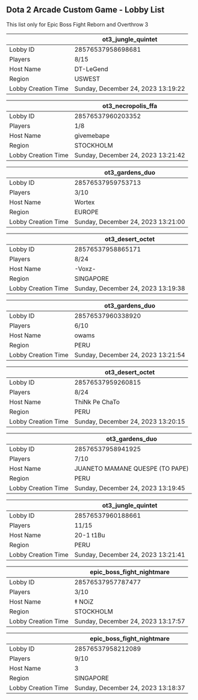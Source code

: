 ## Dota 2 Arcade Custom Game - Lobby List

This list only for Epic Boss Fight Reborn and Overthrow 3

|  | ot3_jungle_quintet |
| ------ | ------ |
| Lobby ID | 28576537958698681 |
| Players | 8/15 |
| Host Name | DT-LeGend |
| Region | USWEST |
| Lobby Creation Time | Sunday, December 24, 2023 13:19:22 |


|  | ot3_necropolis_ffa |
| ------ | ------ |
| Lobby ID | 28576537960203352 |
| Players | 1/8 |
| Host Name | givemebape |
| Region | STOCKHOLM |
| Lobby Creation Time | Sunday, December 24, 2023 13:21:42 |


|  | ot3_gardens_duo |
| ------ | ------ |
| Lobby ID | 28576537959753713 |
| Players | 3/10 |
| Host Name | Wortex |
| Region | EUROPE |
| Lobby Creation Time | Sunday, December 24, 2023 13:21:00 |


|  | ot3_desert_octet |
| ------ | ------ |
| Lobby ID | 28576537958865171 |
| Players | 8/24 |
| Host Name | -Voxz- |
| Region | SINGAPORE |
| Lobby Creation Time | Sunday, December 24, 2023 13:19:38 |


|  | ot3_gardens_duo |
| ------ | ------ |
| Lobby ID | 28576537960338920 |
| Players | 6/10 |
| Host Name | owams |
| Region | PERU |
| Lobby Creation Time | Sunday, December 24, 2023 13:21:54 |


|  | ot3_desert_octet |
| ------ | ------ |
| Lobby ID | 28576537959260815 |
| Players | 8/24 |
| Host Name | ThiNk Pe ChaTo |
| Region | PERU |
| Lobby Creation Time | Sunday, December 24, 2023 13:20:15 |


|  | ot3_gardens_duo |
| ------ | ------ |
| Lobby ID | 28576537958941925 |
| Players | 7/10 |
| Host Name | JUANETO MAMANE QUESPE (TO PAPE) |
| Region | PERU |
| Lobby Creation Time | Sunday, December 24, 2023 13:19:45 |


|  | ot3_jungle_quintet |
| ------ | ------ |
| Lobby ID | 28576537960188661 |
| Players | 11/15 |
| Host Name | 20-1 t1Bu |
| Region | PERU |
| Lobby Creation Time | Sunday, December 24, 2023 13:21:41 |


|  | epic_boss_fight_nightmare |
| ------ | ------ |
| Lobby ID | 28576537957787477 |
| Players | 3/10 |
| Host Name | ‡ NOiZ |
| Region | STOCKHOLM |
| Lobby Creation Time | Sunday, December 24, 2023 13:17:57 |


|  | epic_boss_fight_nightmare |
| ------ | ------ |
| Lobby ID | 28576537958212089 |
| Players | 9/10 |
| Host Name | 3 |
| Region | SINGAPORE |
| Lobby Creation Time | Sunday, December 24, 2023 13:18:37 |


